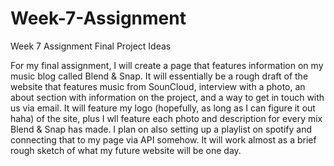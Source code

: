 # Week-7-Assignment
Week 7 Assignment Final Project Ideas

For my final assignment, I will create a page that features information on my music blog called Blend & Snap. 
It will essentially be a rough draft of the website that features music from SounCloud, interview with a photo, an about section
with information on the project, and a way to get in touch with us via email. It will feature my logo (hopefully, 
as long as I can figure it out haha) of the site, plus I wll feature each photo and description for every mix Blend & Snap has made. I plan on also setting up a playlist on spotify and connecting that to my page via API somehow. 
It will work almost as a brief rough sketch of what my future website will be one day. 
